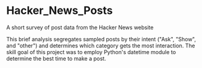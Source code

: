 # Hacker_News_Posts
A short survey of post data from the Hacker News website

This brief analysis segregates sampled posts by their intent ("Ask", "Show", and "other") and determines which category gets the most interaction. The skill goal of this project was to employ Python's datetime module to determine the best time to make a post. 
